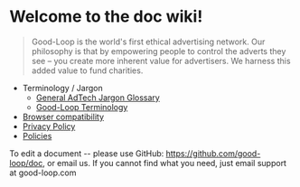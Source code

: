 
# Welcome to the doc wiki!

> Good-Loop is the world's first ethical advertising network. Our philosophy is that by empowering people to control the adverts they see – you create more inherent value for advertisers. We harness this added value to fund charities. 

<div class="google-custom-search-div" id="googleCustomSearch2">
	<div class="gcse-search"></div>
</div>

* Terminology / Jargon
	* [General AdTech Jargon Glossary](/AdTech-Jargon-Glossary.html)
	* [Good-Loop Terminology](/Good-Loop-terminology.html)
* [Browser compatibility](/supported-browsers.html)
* [Privacy Policy](/policy/privacy-policy.html)
* [Policies](/policy)

To edit a document -- please use GitHub: <https://github.com/good-loop/doc>, or email us.
If you cannot find what you need, just email <span class='email' data-name='support' data-domain='good-loop.com'>support at good-loop.com</span>
